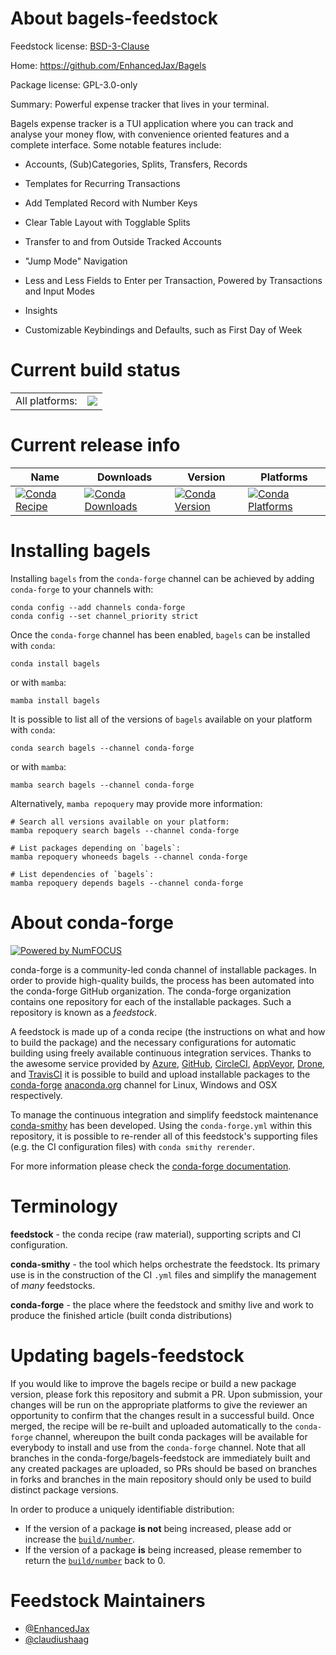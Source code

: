 About bagels-feedstock
======================

Feedstock license: [BSD-3-Clause](https://github.com/conda-forge/bagels-feedstock/blob/main/LICENSE.txt)

Home: https://github.com/EnhancedJax/Bagels

Package license: GPL-3.0-only

Summary: Powerful expense tracker that lives in your terminal.

Bagels expense tracker is a TUI application where you can track and analyse your money flow, with convenience oriented features and a complete interface.
Some notable features include:

- Accounts, (Sub)Categories, Splits, Transfers, Records

- Templates for Recurring Transactions

- Add Templated Record with Number Keys

- Clear Table Layout with Togglable Splits

- Transfer to and from Outside Tracked Accounts

- "Jump Mode" Navigation

- Less and Less Fields to Enter per Transaction, Powered by Transactions and Input Modes

- Insights

- Customizable Keybindings and Defaults, such as First Day of Week

Current build status
====================


<table><tr><td>All platforms:</td>
    <td>
      <a href="https://dev.azure.com/conda-forge/feedstock-builds/_build/latest?definitionId=24670&branchName=main">
        <img src="https://dev.azure.com/conda-forge/feedstock-builds/_apis/build/status/bagels-feedstock?branchName=main">
      </a>
    </td>
  </tr>
</table>

Current release info
====================

| Name | Downloads | Version | Platforms |
| --- | --- | --- | --- |
| [![Conda Recipe](https://img.shields.io/badge/recipe-bagels-green.svg)](https://anaconda.org/conda-forge/bagels) | [![Conda Downloads](https://img.shields.io/conda/dn/conda-forge/bagels.svg)](https://anaconda.org/conda-forge/bagels) | [![Conda Version](https://img.shields.io/conda/vn/conda-forge/bagels.svg)](https://anaconda.org/conda-forge/bagels) | [![Conda Platforms](https://img.shields.io/conda/pn/conda-forge/bagels.svg)](https://anaconda.org/conda-forge/bagels) |

Installing bagels
=================

Installing `bagels` from the `conda-forge` channel can be achieved by adding `conda-forge` to your channels with:

```
conda config --add channels conda-forge
conda config --set channel_priority strict
```

Once the `conda-forge` channel has been enabled, `bagels` can be installed with `conda`:

```
conda install bagels
```

or with `mamba`:

```
mamba install bagels
```

It is possible to list all of the versions of `bagels` available on your platform with `conda`:

```
conda search bagels --channel conda-forge
```

or with `mamba`:

```
mamba search bagels --channel conda-forge
```

Alternatively, `mamba repoquery` may provide more information:

```
# Search all versions available on your platform:
mamba repoquery search bagels --channel conda-forge

# List packages depending on `bagels`:
mamba repoquery whoneeds bagels --channel conda-forge

# List dependencies of `bagels`:
mamba repoquery depends bagels --channel conda-forge
```


About conda-forge
=================

[![Powered by
NumFOCUS](https://img.shields.io/badge/powered%20by-NumFOCUS-orange.svg?style=flat&colorA=E1523D&colorB=007D8A)](https://numfocus.org)

conda-forge is a community-led conda channel of installable packages.
In order to provide high-quality builds, the process has been automated into the
conda-forge GitHub organization. The conda-forge organization contains one repository
for each of the installable packages. Such a repository is known as a *feedstock*.

A feedstock is made up of a conda recipe (the instructions on what and how to build
the package) and the necessary configurations for automatic building using freely
available continuous integration services. Thanks to the awesome service provided by
[Azure](https://azure.microsoft.com/en-us/services/devops/), [GitHub](https://github.com/),
[CircleCI](https://circleci.com/), [AppVeyor](https://www.appveyor.com/),
[Drone](https://cloud.drone.io/welcome), and [TravisCI](https://travis-ci.com/)
it is possible to build and upload installable packages to the
[conda-forge](https://anaconda.org/conda-forge) [anaconda.org](https://anaconda.org/)
channel for Linux, Windows and OSX respectively.

To manage the continuous integration and simplify feedstock maintenance
[conda-smithy](https://github.com/conda-forge/conda-smithy) has been developed.
Using the ``conda-forge.yml`` within this repository, it is possible to re-render all of
this feedstock's supporting files (e.g. the CI configuration files) with ``conda smithy rerender``.

For more information please check the [conda-forge documentation](https://conda-forge.org/docs/).

Terminology
===========

**feedstock** - the conda recipe (raw material), supporting scripts and CI configuration.

**conda-smithy** - the tool which helps orchestrate the feedstock.
                   Its primary use is in the construction of the CI ``.yml`` files
                   and simplify the management of *many* feedstocks.

**conda-forge** - the place where the feedstock and smithy live and work to
                  produce the finished article (built conda distributions)


Updating bagels-feedstock
=========================

If you would like to improve the bagels recipe or build a new
package version, please fork this repository and submit a PR. Upon submission,
your changes will be run on the appropriate platforms to give the reviewer an
opportunity to confirm that the changes result in a successful build. Once
merged, the recipe will be re-built and uploaded automatically to the
`conda-forge` channel, whereupon the built conda packages will be available for
everybody to install and use from the `conda-forge` channel.
Note that all branches in the conda-forge/bagels-feedstock are
immediately built and any created packages are uploaded, so PRs should be based
on branches in forks and branches in the main repository should only be used to
build distinct package versions.

In order to produce a uniquely identifiable distribution:
 * If the version of a package **is not** being increased, please add or increase
   the [``build/number``](https://docs.conda.io/projects/conda-build/en/latest/resources/define-metadata.html#build-number-and-string).
 * If the version of a package **is** being increased, please remember to return
   the [``build/number``](https://docs.conda.io/projects/conda-build/en/latest/resources/define-metadata.html#build-number-and-string)
   back to 0.

Feedstock Maintainers
=====================

* [@EnhancedJax](https://github.com/EnhancedJax/)
* [@claudiushaag](https://github.com/claudiushaag/)

